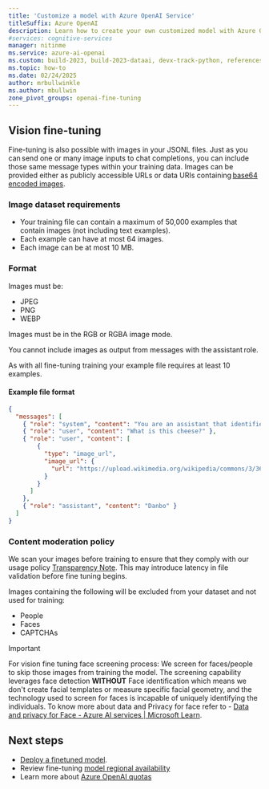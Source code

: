 ```yaml
---
title: 'Customize a model with Azure OpenAI Service'
titleSuffix: Azure OpenAI
description: Learn how to create your own customized model with Azure OpenAI Service by using Python, the REST APIs, or Azure AI Foundry portal.
#services: cognitive-services
manager: nitinme
ms.service: azure-ai-openai
ms.custom: build-2023, build-2023-dataai, devx-track-python, references_regions
ms.topic: how-to
ms.date: 02/24/2025
author: mrbullwinkle
ms.author: mbullwin
zone_pivot_groups: openai-fine-tuning
---
```


## Vision fine-tuning

Fine-tuning is also possible with images in your JSONL files. Just as you can send one or many image inputs to chat completions, you can include those same message types within your training data. Images can be provided either as publicly accessible URLs or data URIs containing [base64 encoded images](/azure/ai-services/openai/how-to/gpt-with-vision?tabs=rest#call-the-chat-completion-apis). 

### Image dataset requirements

- Your training file can contain a maximum of 50,000 examples that contain images (not including text examples).
- Each example can have at most 64 images.
- Each image can be at most 10 MB.

### Format

Images must be:

- JPEG
- PNG
- WEBP

Images must be in the RGB or RGBA image mode.

You cannot include images as output from messages with the assistant role.

As with all fine-tuning training your example file requires at least 10 examples.

#### Example file format

```json
{
  "messages": [
    { "role": "system", "content": "You are an assistant that identifies uncommon cheeses." },
    { "role": "user", "content": "What is this cheese?" },
    { "role": "user", "content": [
        {
          "type": "image_url",
          "image_url": {
            "url": "https://upload.wikimedia.org/wikipedia/commons/3/36/Danbo_Cheese.jpg"
          }
        }
      ]
    },
    { "role": "assistant", "content": "Danbo" }
  ]
}
```


### Content moderation policy

We scan your images before training to ensure that they comply with our usage policy [Transparency Note](/legal/cognitive-services/openai/transparency-note?context=%2Fazure%2Fai-services%2Fopenai%2Fcontext%2Fcontext&tabs=text). This may introduce latency in file validation before fine tuning begins.

Images containing the following will be excluded from your dataset and not used for training:

- People
- Faces
- CAPTCHAs

> [!IMPORTANT]
>For  vision fine tuning face screening process: We screen for faces/people to skip those images from training the model. The screening capability leverages face detection **WITHOUT** Face identification which means we don't create facial templates or measure specific facial geometry, and the technology used to screen for faces is incapable of uniquely identifying the individuals. To know more about data and Privacy for face refer to - [Data and privacy for Face - Azure AI services | Microsoft Learn](/legal/cognitive-services/computer-vision/imageanalysis-data-privacy-security?context=%2Fazure%2Fai-services%2Fcomputer-vision%2Fcontext%2Fcontext).

## Next steps

- [Deploy a finetuned model](fine-tuning-deploy.md).
- Review fine-tuning [model regional availability](../concepts/models.md#fine-tuning-models)
- Learn more about [Azure OpenAI quotas](../quotas-limits.md)